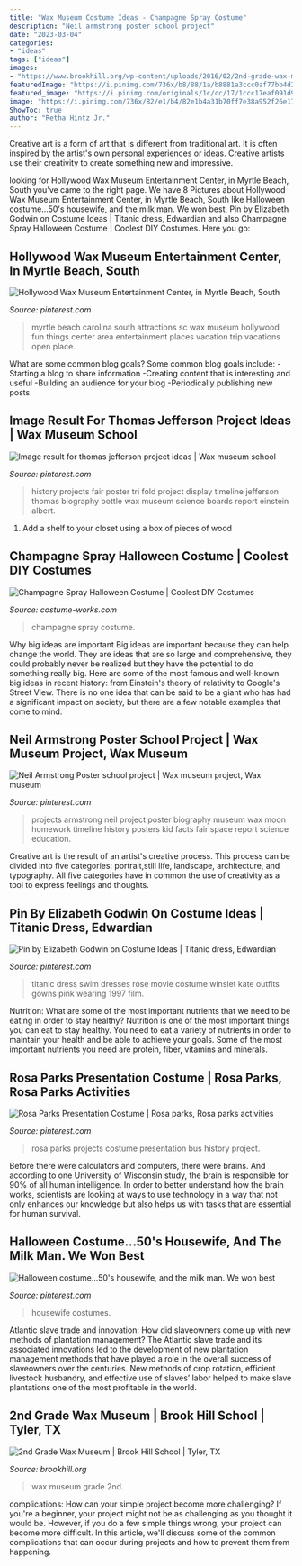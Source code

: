 ```yaml
---
title: "Wax Museum Costume Ideas - Champagne Spray Costume"
description: "Neil armstrong poster school project"
date: "2023-03-04"
categories:
- "ideas"
tags: ["ideas"]
images:
- "https://www.brookhill.org/wp-content/uploads/2016/02/2nd-grade-wax-museumeh-53.jpg"
featuredImage: "https://i.pinimg.com/736x/b8/88/1a/b8881a3ccc0af77bb4d2d7a190a5b61d--kid-projects-school-projects.jpg"
featured_image: "https://i.pinimg.com/originals/1c/cc/17/1ccc17eaf091d9b0ddd3a674935b2ca2.jpg"
image: "https://i.pinimg.com/736x/82/e1/b4/82e1b4a31b70ff7e38a952f26e1750a1--titanic-dress-titanic-movie.jpg"
ShowToc: true
author: "Retha Hintz Jr."
---
```



Creative art is a form of art that is different from traditional art. It is often inspired by the artist's own personal experiences or ideas. Creative artists use their creativity to create something new and impressive.

	

		
looking for Hollywood Wax Museum Entertainment Center, in Myrtle Beach, South you've came to the right page. We have 8 Pictures about Hollywood Wax Museum Entertainment Center, in Myrtle Beach, South like Halloween costume...50&#039;s housewife, and the milk man. We won best, Pin by Elizabeth Godwin on Costume Ideas | Titanic dress, Edwardian and also Champagne Spray Halloween Costume | Coolest DIY Costumes. Here you go:
		
    
## Hollywood Wax Museum Entertainment Center, In Myrtle Beach, South

<img loading=lazy src="https://s-media-cache-ak0.pinimg.com/736x/16/d6/8a/16d68a68da83f56b5c27e403c7425dda.jpg" onerror="this.onerror=null;this.src='https://tse3.mm.bing.net/th?id=OIP.imcO7PUOgQT2W597ddmtaAHaMs&amp;pid=15.1';" alt="Hollywood Wax Museum Entertainment Center, in Myrtle Beach, South">

_Source: pinterest.com_

>myrtle beach carolina south attractions sc wax museum hollywood fun things center area entertainment places vacation trip vacations open place. 

	

What are some common blog goals?
Some common blog goals include: 
-Starting a blog to share information 
-Creating content that is interesting and useful 
-Building an audience for your blog 
-Periodically publishing new posts

    
## Image Result For Thomas Jefferson Project Ideas | Wax Museum School

<img loading=lazy src="https://i.pinimg.com/originals/1c/cc/17/1ccc17eaf091d9b0ddd3a674935b2ca2.jpg" onerror="this.onerror=null;this.src='https://tse4.mm.bing.net/th?id=OIP.CvAUTiSSOlqirgcknCuvFQHaJ3&amp;pid=15.1';" alt="Image result for thomas jefferson project ideas | Wax museum school">

_Source: pinterest.com_

>history projects fair poster tri fold project display timeline jefferson thomas biography bottle wax museum science boards report einstein albert. 

	

1. Add a shelf to your closet using a box of pieces of wood 

    
## Champagne Spray Halloween Costume | Coolest DIY Costumes

<img loading=lazy src="https://photos.costume-works.com/full/champagne_spray.jpg" onerror="this.onerror=null;this.src='https://tse4.mm.bing.net/th?id=OIP.oMHuv6doZr-4Lml1VHGPhAHaMQ&amp;pid=15.1';" alt="Champagne Spray Halloween Costume | Coolest DIY Costumes">

_Source: costume-works.com_

>champagne spray costume. 

	

Why big ideas are important
Big ideas are important because they can help change the world. They are ideas that are so large and comprehensive, they could probably never be realized but they have the potential to do something really big. Here are some of the most famous and well-known big ideas in recent history: from Einstein's theory of relativity to Google's Street View. There is no one idea that can be said to be a giant who has had a significant impact on society, but there are a few notable examples that come to mind.

    
## Neil Armstrong Poster School Project | Wax Museum Project, Wax Museum

<img loading=lazy src="https://i.pinimg.com/736x/b8/88/1a/b8881a3ccc0af77bb4d2d7a190a5b61d--kid-projects-school-projects.jpg" onerror="this.onerror=null;this.src='https://tse4.mm.bing.net/th?id=OIP.-6Lf-3Wnq8l24i0PaNOAwwHaJ3&amp;pid=15.1';" alt="Neil Armstrong Poster school project | Wax museum project, Wax museum">

_Source: pinterest.com_

>projects armstrong neil project poster biography museum wax moon homework timeline history posters kid facts fair space report science education. 

	

Creative art is the result of an artist's creative process. This process can be divided into five categories: portrait,still life, landscape, architecture, and typography. All five categories have in common the use of creativity as a tool to express feelings and thoughts.

    
## Pin By Elizabeth Godwin On Costume Ideas | Titanic Dress, Edwardian

<img loading=lazy src="https://i.pinimg.com/736x/82/e1/b4/82e1b4a31b70ff7e38a952f26e1750a1--titanic-dress-titanic-movie.jpg" onerror="this.onerror=null;this.src='https://tse2.mm.bing.net/th?id=OIP.591YRxOOO_dFwf12JD9HiAAAAA&amp;pid=15.1';" alt="Pin by Elizabeth Godwin on Costume Ideas | Titanic dress, Edwardian">

_Source: pinterest.com_

>titanic dress swim dresses rose movie costume winslet kate outfits gowns pink wearing 1997 film. 

	

Nutrition: What are some of the most important nutrients that we need to be eating in order to stay healthy?
Nutrition is one of the most important things you can eat to stay healthy. You need to eat a variety of nutrients in order to maintain your health and be able to achieve your goals. Some of the most important nutrients you need are protein, fiber, vitamins and minerals.

    
## Rosa Parks Presentation Costume | Rosa Parks, Rosa Parks Activities

<img loading=lazy src="https://i.pinimg.com/736x/e6/7c/f2/e67cf2f168a364d512e13d086c52f802--rosa-parks-costume-for-kids-kid-projects.jpg" onerror="this.onerror=null;this.src='https://tse3.mm.bing.net/th?id=OIP.2rRYKgVQfcaX3A-2JC2MSAHaNJ&amp;pid=15.1';" alt="Rosa Parks Presentation Costume | Rosa parks, Rosa parks activities">

_Source: pinterest.com_

>rosa parks projects costume presentation bus history project. 

	

Before there were calculators and computers, there were brains. And according to one University of Wisconsin study, the brain is responsible for 90% of all human intelligence. In order to better understand how the brain works, scientists are looking at ways to use technology in a way that not only enhances our knowledge but also helps us with tasks that are essential for human survival.

    
## Halloween Costume...50&#039;s Housewife, And The Milk Man. We Won Best

<img loading=lazy src="https://i.pinimg.com/originals/f4/37/f0/f437f06f81eea5b36b93d43986ac4995.jpg" onerror="this.onerror=null;this.src='https://tse2.mm.bing.net/th?id=OIP.83UqCcQ7NEw9VughNE7dVAHaLH&amp;pid=15.1';" alt="Halloween costume...50&#039;s housewife, and the milk man. We won best">

_Source: pinterest.com_

>housewife costumes. 

	

Atlantic slave trade and innovation: How did slaveowners come up with new methods of plantation management?
The Atlantic slave trade and its associated innovations led to the development of new plantation management methods that have played a role in the overall success of slaveowners over the centuries. New methods of crop rotation, efficient livestock husbandry, and effective use of slaves’ labor helped to make slave plantations one of the most profitable in the world.

    
## 2nd Grade Wax Museum | Brook Hill School | Tyler, TX

<img loading=lazy src="https://www.brookhill.org/wp-content/uploads/2016/02/2nd-grade-wax-museumeh-53.jpg" onerror="this.onerror=null;this.src='https://tse4.mm.bing.net/th?id=OIP.GJZmwgihfFvn-YL2ZUS1ZAHaE8&amp;pid=15.1';" alt="2nd Grade Wax Museum | Brook Hill School | Tyler, TX">

_Source: brookhill.org_

>wax museum grade 2nd. 

	

complications: How can your simple project become more challenging?
If you're a beginner, your project might not be as challenging as you thought it would be. However, if you do a few simple things wrong, your project can become more difficult. In this article, we'll discuss some of the common complications that can occur during projects and how to prevent them from happening.

